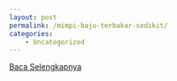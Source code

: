 ```yaml
---
layout: post
permalink: /mimpi-baju-terbakar-sedikit/
categories:
    - Uncategorized
---
```


[Baca Selengkapnya](/04)